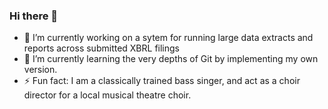 ### Hi there 👋

- 🔭 I’m currently working on a sytem for running large data extracts and reports across submitted XBRL filings
- 🌱 I’m currently learning the very depths of Git by implementing my own version.
- ⚡ Fun fact: I am a classically trained bass singer, and act as a choir director for a local musical theatre choir.

<!--
**AshGriffiths/AshGriffiths** is a ✨ _special_ ✨ repository because its `README.md` (this file) appears on your GitHub profile.

Here are some ideas to get you started:


- 👯 I’m looking to collaborate on ...
- 🤔 I’m looking for help with ...
- 💬 Ask me about ...
- 📫 How to reach me: ...
- 😄 Pronouns: ...
- ⚡ Fun fact: ...
-->
